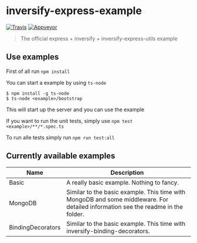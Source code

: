 # inversify-express-example

[![Travis](https://img.shields.io/travis/inversify/inversify-express-example.svg?style=flat-square&label=Travis)](https://travis-ci.org/inversify/inversify-express-example) [![Appveyor](https://img.shields.io/appveyor/ci/remojansen/inversify-express-example.svg?style=flat-square&label=Appveyor)](https://ci.appveyor.com/project/remojansen/inversify-express-example)

>The official express + inversify + inversify-express-utils example

## Use examples

First of all run `npm install`

You can start a example by using `ts-node` 
```
$ npm install -g ts-node
$ ts-node <example>/bootstrap
```
This will start up the server and you can use the example

If you want to run the unit tests, simply use `npm test <example>/**/*.spec.ts`

To run alle tests simply run `npm run test:all`

## Currently available examples

Name    | Description
------- | -------------------------------------------------------------------------------------------------------------------------------
Basic   | A really basic example. Nothing to fancy.
MongoDB | Similar to the basic example. This time with MongoDB and some middleware. For detailed information see the readme in the folder.
BindingDecorators | Similar to the basic example. This time with inversify-binding-decorators.

